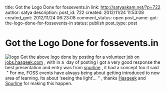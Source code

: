 title: Got the Logo Done for fossevents.in
link: http://satyaakam.net/?p=722
author: satya
description: 
post_id: 722
created: 2012/11/24 11:53:08
created_gmt: 2012/11/24 06:23:08
comment_status: open
post_name: got-the-logo-done-for-fossevents-in
status: publish
post_type: post

# Got the Logo Done for fossevents.in

![logo](/wp-content/uploads/2013/12/logo.png) Got the above logo done by posting for a volunteer job on [jobs.hasgeek.com](http://jobs.hasgeek.com/) , with in a  day of posting i got a very good response the best presentation and entry was from [spurline](http://spurline.in) , it had a concept too it said  " For me, FOSS events have always being about getting introduced to new area of learning. Its about ‘seeing the light’… " , thanks [Hasgeek](http://hasgeek.com) and [Spurline](http://spurline.in) for making this happen.